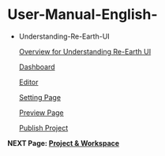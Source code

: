 # User-Manual-English-
- Understanding-Re-Earth-UI

  [Overview for Understanding Re-Earth UI](https://github.com/CS-eukarya/User-Manual-English-/blob/Understanding-Re-Earth-UI/Overview%20for%20Understanding%20Re-Earth%20UI.md)

  [Dashboard](https://github.com/CS-eukarya/User-Manual-English-/blob/Understanding-Re-Earth-UI/Dashboard.md)

  [Editor](https://github.com/CS-eukarya/User-Manual-English-/blob/Understanding-Re-Earth-UI/Editor.md)

  [Setting Page](https://github.com/CS-eukarya/User-Manual-English-/blob/Understanding-Re-Earth-UI/Setting%20Page.md)

  [Preview Page](https://github.com/CS-eukarya/User-Manual-English-/blob/Understanding-Re-Earth-UI/Preview%20Page.md)

  [Publish Project](https://github.com/CS-eukarya/User-Manual-English-/blob/Understanding-Re-Earth-UI/Publish%20Project.md)

  
**NEXT Page:  [Project & Workspace](https://github.com/CS-eukarya/User-Manual-English-/blob/Project-and-Workspace/README.md)**
